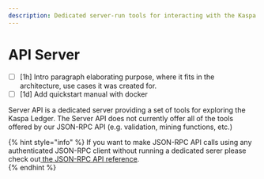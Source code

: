 ```yaml
---
description: Dedicated server-run tools for interacting with the Kaspa network
---
```


# API Server

* [ ] \[1h\] Intro paragraph elaborating purpose, where it fits in the architecture, use cases it was created for.
* [ ] \[1d\] Add quickstart manual with docker

Server API is a dedicated server providing a set of tools for exploring the Kaspa Ledger.  The Server API  does not currently offer all of the tools offered by our JSON-RPC API \(e.g. validation, mining functions, etc.\) 

{% hint style="info" %}
If you want to make JSON-RPC API calls using any authenticated JSON-RPC client without running a dedicated serer please check out[ the JSON-RPC API reference](../object-types/).  
{% endhint %}

## 





